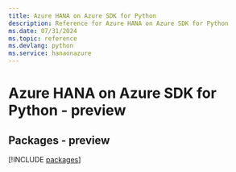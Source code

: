 ```yaml
---
title: Azure HANA on Azure SDK for Python
description: Reference for Azure HANA on Azure SDK for Python
ms.date: 07/31/2024
ms.topic: reference
ms.devlang: python
ms.service: hanaonazure
---
```

# Azure HANA on Azure SDK for Python - preview
## Packages - preview
[!INCLUDE [packages](hana-on-azure-index.md)]